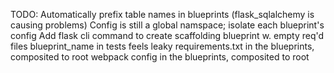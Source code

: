 TODO:
  Automatically prefix table names in blueprints (flask_sqlalchemy is causing problems)
  Config is still a global namspace; isolate each blueprint's config
  Add flask cli command to create scaffolding blueprint w. empty req'd files
  blueprint_name in tests feels leaky
  requirements.txt in the blueprints, composited to root
  webpack config in the blueprints, composited to root
